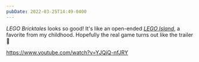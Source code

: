 ```yaml
---
pubDate: 2022-03-25T14:49-0400
---
```


_LEGO Bricktales_ looks so good! It's like an open-ended
[_LEGO Island_](https://en.wikipedia.org/wiki/Lego_Island), a favorite from my
childhood. Hopefully the real game turns out like the trailer 🧱

<em-bed>

https://www.youtube.com/watch?v=YJQjQ-nfJRY

</em-bed>
